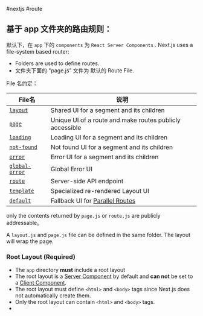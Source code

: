 #nextjs #route
## 基于 app 文件夹的路由规则：

默认下，在 `app` 下的 `components` 为 `React Server Components` .
Next.js uses a file-system based router: 
- Folders are used to define routes. 
- 文件夹下面的 "page.js" 文件为 默认的 Route File.

File 名约定： 

|File名|说明|
|---|---|
|[`layout`](https://nextjs.org/docs/app/building-your-application/routing/pages-and-layouts#layouts)|Shared UI for a segment and its children|
|[`page`](https://nextjs.org/docs/app/building-your-application/routing/pages-and-layouts#pages)|Unique UI of a route and make routes publicly accessible|
|[`loading`](https://nextjs.org/docs/app/building-your-application/routing/loading-ui-and-streaming)|Loading UI for a segment and its children|
|[`not-found`](https://nextjs.org/docs/app/api-reference/file-conventions/not-found)|Not found UI for a segment and its children|
|[`error`](https://nextjs.org/docs/app/building-your-application/routing/error-handling)|Error UI for a segment and its children|
|[`global-error`](https://nextjs.org/docs/app/building-your-application/routing/error-handling)|Global Error UI|
|[`route`](https://nextjs.org/docs/app/building-your-application/routing/route-handlers)|Server-side API endpoint|
|[`template`](https://nextjs.org/docs/app/building-your-application/routing/pages-and-layouts#templates)|Specialized re-rendered Layout UI|
|[`default`](https://nextjs.org/docs/app/api-reference/file-conventions/default)|Fallback UI for [Parallel Routes](https://nextjs.org/docs/app/building-your-application/routing/parallel-routes)| 

only the contents returned by `page.js` or `route.js` are publicly addressable。

A `layout.js` and `page.js` file can be defined in the same folder. The layout will wrap the page.

### Root Layout (Required)

- The `app` directory **must** include a root layout
- The root layout is a [Server Component](https://nextjs.org/docs/app/building-your-application/rendering/server-components) by default and **can not** be set to a [Client Component](https://nextjs.org/docs/app/building-your-application/rendering/client-components).
- The root layout must define `<html>` and `<body>` tags since Next.js does not automatically create them.
- Only the root layout can contain `<html>` and `<body>` tags.
- 